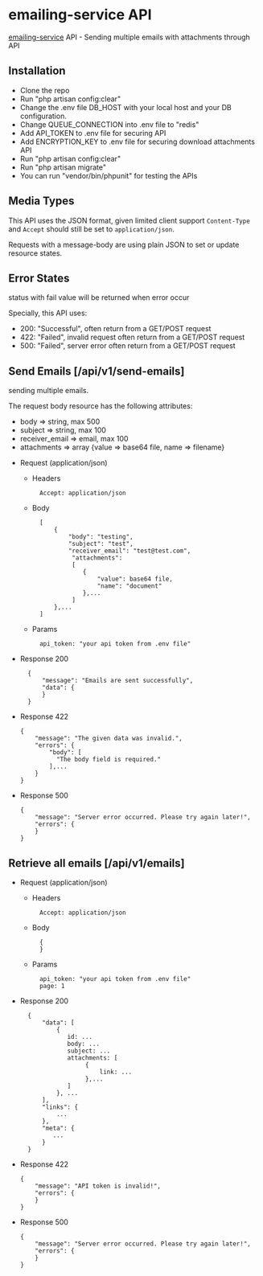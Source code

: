 # emailing-service API
[emailing-service](https://github.com/mnourrhan/emailing-service) API - Sending multiple emails with attachments through API

## Installation
- Clone the repo
- Run "php artisan config:clear"
- Change the .env file DB_HOST with your local host and your DB configuration.
- Change QUEUE_CONNECTION into .env file to "redis"
- Add API_TOKEN to .env file for securing API
- Add ENCRYPTION_KEY to .env file for securing download attachments API
- Run "php artisan config:clear"
- Run "php artisan migrate"
- You can run "vendor/bin/phpunit" for testing the APIs

## Media Types
This API uses the JSON format, given limited client support `Content-Type` and `Accept` should still be set to `application/json`.

Requests with a message-body are using plain JSON to set or update resource states.

## Error States
status with fail value will be returned when error occur

Specially, this API uses:

- 200: "Successful", often return from a GET/POST request
- 422: "Failed", invalid request often return from a GET/POST request
- 500: "Failed", server error often return from a GET/POST request

## Send Emails [/api/v1/send-emails]
sending multiple emails.

The request body resource has the following attributes:
- body => string, max 500
- subject => string, max 100
- receiver_email => email, max 100
- attachments => array {value => base64 file, name => filename}

+ Request (application/json)

    + Headers

            Accept: application/json
    + Body
    
            [
                {
                    "body": "testing", 
                    "subject": "test",
                    "receiver_email": "test@test.com",
                     "attachments": 
                     [
                        {
                            "value": base64 file,
                            "name": "document"
                        },...
                     ]
                },...
            ]
    + Params
    
            api_token: "your api token from .env file"
            
+ Response 200

        {
            "message": "Emails are sent successfully",
            "data": {
            }
        }

+ Response 422  
  
      {
          "message": "The given data was invalid.",
          "errors": {
              "body": [
                "The body field is required."
              ],...
          }
      }
+ Response 500

      {
          "message": "Server error occurred. Please try again later!",
          "errors": {
          }
      }
      
## Retrieve all emails [/api/v1/emails]

+ Request (application/json)

    + Headers

            Accept: application/json

    + Body

            {
            }

    + Params
        
            api_token: "your api token from .env file"
            page: 1
                
+ Response 200

        {
            "data": [
                {
                   id: ...
                   body: ...
                   subject: ...
                   attachments: [
                        {
                            link: ...
                        },...
                   ]
                }, ...
            ],
            "links": {
                ...
            },
            "meta": {
               ...
            }
        }

+ Response 422

      {
          "message": "API token is invalid!",
          "errors": {
          }
      }

+ Response 500

      {
          "message": "Server error occurred. Please try again later!",
          "errors": {
          }
      }
